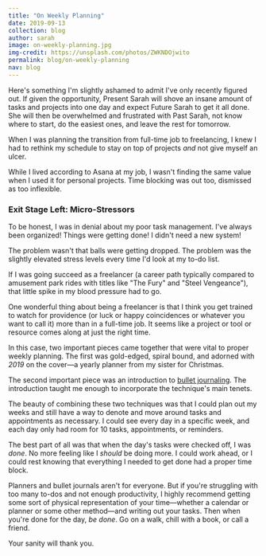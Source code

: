 ```yaml
---
title: "On Weekly Planning"
date: 2019-09-13
collection: blog
author: sarah
image: on-weekly-planning.jpg
img-credit: https://unsplash.com/photos/ZWKNDOjwito
permalink: blog/on-weekly-planning
nav: blog
---
```


Here's something I'm slightly ashamed to admit I've only recently figured out. If given the opportunity, Present Sarah will shove an insane amount of tasks and projects into one day and expect Future Sarah to get it all done. She will then be overwhelmed and frustrated with Past Sarah, not know where to start, do the easiest ones, and leave the rest for tomorrow.

When I was planning the transition from full-time job to freelancing, I knew I had to rethink my schedule to stay on top of projects *and* not give myself an ulcer.

While I lived according to Asana at my job, I wasn't finding the same value when I used it for personal projects. Time blocking was out too, dismissed as too inflexible.

### Exit Stage Left: Micro-Stressors

To be honest, I was in denial about my poor task management. I've always been organized! Things were getting done! I didn't need a new system!

The problem wasn't that balls were getting dropped. The problem was the slightly elevated stress levels every time I'd look at my to-do list.

If I was going succeed as a freelancer (a career path typically compared to amusement park rides with titles like "The Fury" and "Steel Vengeance"), that little spike in my blood pressure had to go.

One wonderful thing about being a freelancer is that I think you get trained to watch for providence (or luck or happy coincidences or whatever you want to call it) more than in a full-time job. It seems like a project or tool or resource comes along at just the right time.

In this case, two important pieces came together that were vital to proper weekly planning. The first was gold-edged, spiral bound, and adorned with *2019* on the cover—a yearly planner from my sister for Christmas.

The second important piece was an introduction to <a href="https://bulletjournal.com/" target="____blank">bullet journaling</a>. The introduction taught me enough to incorporate the technique's main tenets.

The beauty of combining these two techniques was that I could plan out my weeks and still have a way to denote and move around tasks and appointments as necessary. I could see every day in a specific week, and each day only had room for 10 tasks, appointments, or reminders.

The best part of all was that when the day's tasks were checked off, I was *done*. No more feeling like I *should* be doing more. I could work ahead, or I could rest knowing that everything I needed to get done had a proper time block.

Planners and bullet journals aren't for everyone. But if you're struggling with too many to-dos and not enough productivity, I highly recommend getting some sort of physical representation of your time—whether a calendar or planner or some other method—and writing out your tasks. Then when you're done for the day, _be done_. Go on a walk, chill with a book, or call a friend.

Your sanity will thank you.
